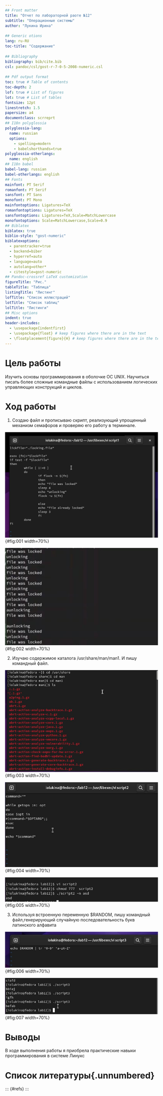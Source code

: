 ```yaml
---
## Front matter
title: "Отчет по лабораторной раоте №12"
subtitle: "Операционные системы"
author: "Лукина Ирина"

## Generic otions
lang: ru-RU
toc-title: "Содержание"

## Bibliography
bibliography: bib/cite.bib
csl: pandoc/csl/gost-r-7-0-5-2008-numeric.csl

## Pdf output format
toc: true # Table of contents
toc-depth: 2
lof: true # List of figures
lot: true # List of tables
fontsize: 12pt
linestretch: 1.5
papersize: a4
documentclass: scrreprt
## I18n polyglossia
polyglossia-lang:
  name: russian
  options:
	- spelling=modern
	- babelshorthands=true
polyglossia-otherlangs:
  name: english
## I18n babel
babel-lang: russian
babel-otherlangs: english
## Fonts
mainfont: PT Serif
romanfont: PT Serif
sansfont: PT Sans
monofont: PT Mono
mainfontoptions: Ligatures=TeX
romanfontoptions: Ligatures=TeX
sansfontoptions: Ligatures=TeX,Scale=MatchLowercase
monofontoptions: Scale=MatchLowercase,Scale=0.9
## Biblatex
biblatex: true
biblio-style: "gost-numeric"
biblatexoptions:
  - parentracker=true
  - backend=biber
  - hyperref=auto
  - language=auto
  - autolang=other*
  - citestyle=gost-numeric
## Pandoc-crossref LaTeX customization
figureTitle: "Рис."
tableTitle: "Таблица"
listingTitle: "Листинг"
lofTitle: "Список иллюстраций"
lotTitle: "Список таблиц"
lolTitle: "Листинги"
## Misc options
indent: true
header-includes:
  - \usepackage{indentfirst}
  - \usepackage{float} # keep figures where there are in the text
  - \floatplacement{figure}{H} # keep figures where there are in the text
---
```


# Цель работы

Изучить основы программирования в оболочке ОС UNIX. Научиться писать более сложные командные файлы с использованием логических управляющих конструкций и циклов.


# Ход работы

1. Создаю файл и прописываю скрипт, реализующий упрощенный механизм семафоров и проверяю его работу в терминале.

![Код](image/1.jpeg){#fig:001 width=70%}

![Работа файла](image/2.jpeg){#fig:002 width=70%}

2. Изучаю содержимое каталога /usr/share/man/man1. И пишу командный файл.

![Каталог](image/3.jpeg){#fig:003 width=70%}

![Файл](image/4.jpeg){#fig:004 width=70%}

![Работа файла](image/5.jpeg){#fig:005 width=70%}

3. Используя встроенную переменную $RANDOM, пишу командный файл,генерирующий случайную последовательность букв латинского алфавита

![Код](image/6.jpeg){#fig:006 width=70%}

![Работа файла](image/7.jpeg){#fig:007 width=70%}

# Выводы

В ходе выполнения работы я приобрела практические навыки программирования в системе Линукс

# Список литературы{.unnumbered}

::: {#refs}
:::
